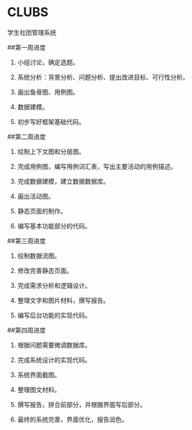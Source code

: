 # CLUBS
学生社团管理系统

##第一周进度

1. 小组讨论，确定选题。

2. 系统分析：背景分析、问题分析、提出改进目标、可行性分析。

3. 画出鱼骨图、用例图。

4. 数据建模。

5. 初步写好框架基础代码。

##第二周进度

1. 绘制上下文图和分层图。

2. 完成用例图，编写用例词汇表，写出主要活动的用例描述。

3. 完成数据建模，建立数据数据库。

4. 画出活动图。

5. 静态页面的制作。

6. 编写基本功能部分的代码。

##第三周进度

1. 绘制数据流图。

2. 修改完善静态页面。

3. 完成需求分析和逻辑设计。

4. 整理文字和图片材料，撰写报告。

5. 编写后台功能的实现代码。

##第四周进度

1. 根据问题需要微调数据库。

2. 完成系统设计的实现代码。

3. 系统界面截图。

4. 整理图文材料。

5. 撰写报告，拼合前部分，并根据界面写后部分。

6. 最终的系统完善，界面优化，报告润色。
